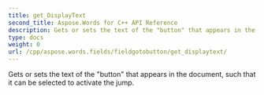 ```yaml
---
title: get_DisplayText
second_title: Aspose.Words for C++ API Reference
description: Gets or sets the text of the "button" that appears in the document, such that it can be selected to activate the jump. 
type: docs
weight: 0
url: /cpp/aspose.words.fields/fieldgotobutton/get_displaytext/
---
```


Gets or sets the text of the "button" that appears in the document, such that it can be selected to activate the jump. 

